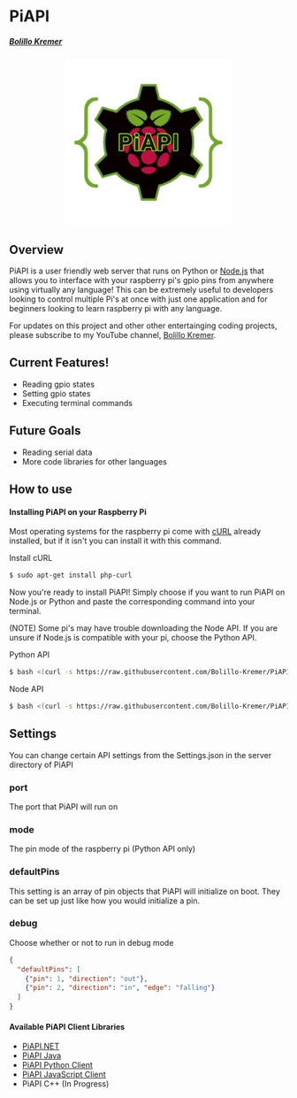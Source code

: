 # PiAPI
##### [Bolillo Kremer](https://youtube.com/BolilloKremer?https://www.youtube.com/BolilloKremer?sub_confirmation=1)

<div align="center">
  <img src="https://raw.githubusercontent.com/Bolillo-Kremer/PiAPI/master/PiAPI.png" alt="PiAPI icon" width="300px" height="300px">
</div>

## Overview
PiAPI is a user friendly web server that runs on Python or [Node.js](https://nodejs.org) that allows you to interface with your raspberry pi's gpio pins from anywhere using virtually any language! This can be extremely useful to developers looking to control multiple Pi's at once with just one application and for beginners looking to learn raspberry pi with any language.

For updates on this project and other other entertainging coding projects, please subscribe to my YouTube channel, [Bolillo Kremer](https://youtube.com/BolilloKremer?https://www.youtube.com/BolilloKremer?sub_confirmation=1). 

## Current Features!
  - Reading gpio states
  - Setting gpio states
  - Executing terminal commands
  
## Future Goals
 - Reading serial data
 - More code libraries for other languages


## How to use
#### Installing PiAPI on your Raspberry Pi

Most operating systems for the raspberry pi come with [cURL](https://curl.haxx.se/) already installed, but if it isn't you can install it with this command.

Install cURL
```sh
$ sudo apt-get install php-curl
```
Now you're ready to install PiAPI! Simply choose if you want to run PiAPI on Node.js or Python and paste the corresponding command into your terminal.

(NOTE) Some pi's may have trouble downloading the Node API. If you are unsure if Node.js is compatible with your pi, choose the Python API.

Python API
```sh
$ bash <(curl -s https://raw.githubusercontent.com/Bolillo-Kremer/PiAPI/master/Python/install.sh)
```

Node API
```sh
$ bash <(curl -s https://raw.githubusercontent.com/Bolillo-Kremer/PiAPI/master/Node/install.sh)
```

## Settings
You can change certain API settings from the Settings.json in the server directory of PiAPI

### port
The port that PiAPI will run on

### mode
The pin mode of the raspberry pi (Python API only)

### defaultPins
This setting is an array of pin objects that PiAPI will initialize on boot. They can be set up just like how you would initialize a pin.

### debug
Choose whether or not to run in debug mode

```json
{
  "defaultPins": [
    {"pin": 1, "direction": "out"},
    {"pin": 2, "direction": "in", "edge": "falling"}
  ]
}
```

#### Available PiAPI Client Libraries
- [PiAPI.NET](https://github.com/Bolillo-Kremer/PiAPI.NET)
- [PiAPI Java](https://github.com/Bolillo-Kremer/PiAPI-Java)
- [PiAPI Python Client](https://github.com/Bolillo-Kremer/PiAPI-Python_Client)
- [PiAPI JavaScript Client](https://github.com/Bolillo-Kremer/PiAPI-NPM)
- PiAPI C++ (In Progress)
